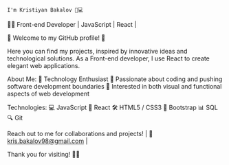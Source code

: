     I'm Kristiyan Bakalov 🚀💻

👨‍💻 Front-end Developer | JavaScript | React |

🌟 Welcome to my GitHub profile! 🌟

Here you can find my projects, inspired by innovative ideas and technological solutions. As a Front-end developer, I use React to create elegant web applications.

About Me:
🔹 Technology Enthusiast
🔹 Passionate about coding and pushing software development boundaries
🔹 Interested in both visual and functional aspects of web development

Technologies:
💻 JavaScript
🔧 React
🛠️ HTML5 / CSS3 
🎨 Bootstrap
📊 SQL 
🔍 Git

Reach out to me for collaborations and projects! | 📧 kris.bakalov98@gmail.com | 

Thank you for visiting! 🙏✨
